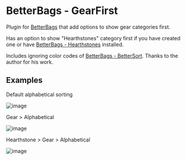 ﻿# BetterBags - GearFirst

Plugin for [BetterBags](https://www.curseforge.com/wow/addons/better-bags) that add options to show gear categories first.

Has an option to show "Hearthstones" category first if you have created one or have [BetterBags - Hearthstones](https://www.curseforge.com/wow/addons/betterbags-hearthstones) installed.

Includes ignoring color codes of [BetterBags - BetterSort](https://www.curseforge.com/wow/addons/betterbags-bettersort). Thanks to the author for his work.

## Examples

Default alphabetical sorting

![image](https://imgur.com/53fSPSc.png)

Gear > Alphabetical

![image](https://imgur.com/qBSlu0W.png)

Hearthstone > Gear > Alphabetical

![image](https://imgur.com/V0iwQlM.png)